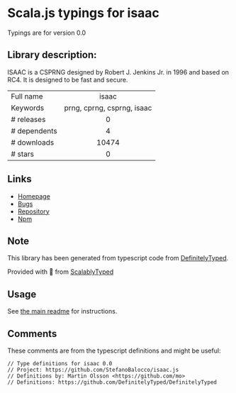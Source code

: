 
# Scala.js typings for isaac

Typings are for version 0.0

## Library description:
ISAAC is a CSPRNG designed by Robert J. Jenkins Jr. in 1996 and based on RC4. It is designed to be fast and secure.

|                    |                 |
| ------------------ | :-------------: |
| Full name          | isaac |
| Keywords           | prng, cprng, csprng, isaac |
| # releases         | 0 |
| # dependents       | 4 |
| # downloads        | 10474 |
| # stars            | 0 |

## Links
- [Homepage](https://github.com/StefanoBalocco/isaac.js)
- [Bugs](https://github.com/StefanoBalocco/isaac.js/issues)
- [Repository](https://github.com/StefanoBalocco/isaac.js)
- [Npm](https://www.npmjs.com/package/isaac)
    


## Note
This library has been generated from typescript code from [DefinitelyTyped](https://definitelytyped.org).

Provided with :purple_heart: from [ScalablyTyped](https://github.com/oyvindberg/ScalablyTyped)

## Usage
See [the main readme](../../readme.md) for instructions.

## Comments

These comments are from the typescript definitions and might be useful:
```
// Type definitions for isaac 0.0
// Project: https://github.com/StefanoBalocco/isaac.js
// Definitions by: Martin Olsson <https://github.com/mo>
// Definitions: https://github.com/DefinitelyTyped/DefinitelyTyped

```

